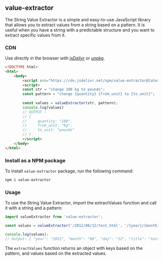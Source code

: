 ## value-extractor

The String Value Extractor is a simple and easy-to-use JavaScript library that allows you to extract values from a string based on a pattern. It is useful when you have a string with a predictable structure and you want to extract specific values from it.


<!-- for cdn -->
### CDN

Use directly in the browser with [jsDelivr](https://www.jsdelivr.com/package/npm/value-extractor) or [unpkg](https://unpkg.com/value-extractor/).

```html 
<!DOCTYPE html>
<html>
    <body>
        <script src="https://cdn.jsdelivr.net/npm/value-extractor@latest"></script>
        <script>
        const str = "change 100 kg to pounds";
        const pattern = "change {quantity} {from_unit} to {to_unit}";
    
        const values = valueExtractor(str, pattern);
        console.log(values)
        // OUTPUT :
        // {
        //     quantity: "100",
        //     from_unit: "kg",
        //     to_unit: "pounds"
        // }
        </script>
    </body>
</html>
```

### Install as a NPM package

To install `value-extractor` package, run the following command:
```bash
npm i value-extractor
```
### Usage
To use the String Value Extractor, import the extractValues function and call it with a string and a pattern:

```javascript
import valueExtractor from 'value-extractor';

const values = valueExtractor('/2012/08/12/test.html', '/{year}/{month}/{day}/{title}.html');

console.log(values);
// Output: { "year": "2012", "month": "08", "day": "12", "title": "test" }
```
The `extractValues` function returns an object with keys based on the pattern, and values based on the extracted values.